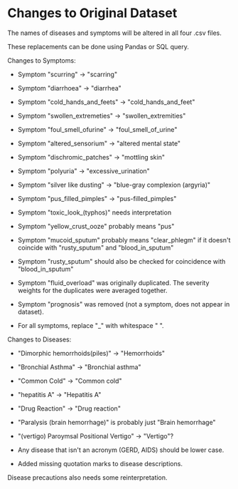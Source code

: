 # Changes to Original Dataset

<!-- The following is to document changes we made to the original dataset: -->

The names of diseases and symptoms will be altered in all four .csv files.

These replacements can be done using Pandas or SQL query.

Changes to Symptoms:

* Symptom "scurring" -> "scarring"
* Symptom "diarrhoea" -> "diarrhea"
* Symptom "cold_hands_and_feets" -> "cold_hands_and_feet"
* Symptom "swollen_extremeties" -> "swollen_extremities"
* Symptom "foul_smell_ofurine" -> "foul_smell_of_urine"
* Symptom "altered_sensorium" -> "altered mental state"
* Symptom "dischromic_patches" -> "mottling skin"
* Symptom "polyuria" -> "excessive_urination"
* Symptom "silver like dusting" -> "blue-gray complexion (argyria)"
* Symptom "pus_filled_pimples" -> "pus-filled_pimples"

* Symptom "toxic_look_(typhos)" needs interpretation
* Symptom "yellow_crust_ooze" probably means "pus"
* Symptom "mucoid_sputum" probably means "clear_phlegm" if it doesn't coincide with "rusty_sputum" and "blood_in_sputum"
* Symptom "rusty_sputum" should also be checked for coincidence with "blood_in_sputum"

* Symptom "fluid_overload" was originally duplicated. The severity weights for the duplicates were averaged together.
* Symptom "prognosis" was removed (not a symptom, does not appear in dataset).

* For all symptoms, replace "_" with whitespace " ".

Changes to Diseases:

* "Dimorphic hemorrhoids(piles)" -> "Hemorrhoids"
* "Bronchial Asthma" -> "Bronchial asthma"
* "Common Cold" -> "Common cold"
* "hepatitis A" -> "Hepatitis A"
* "Drug Reaction" -> "Drug reaction"

* "Paralysis (brain hemorrhage)" is probably just "Brain hemorrhage"
* "(vertigo) Paroymsal  Positional Vertigo" -> "Vertigo"?

* Any disease that isn't an acronym (GERD, AIDS) should be lower case.

* Added missing quotation marks to disease descriptions.

Disease precautions also needs some reinterpretation.